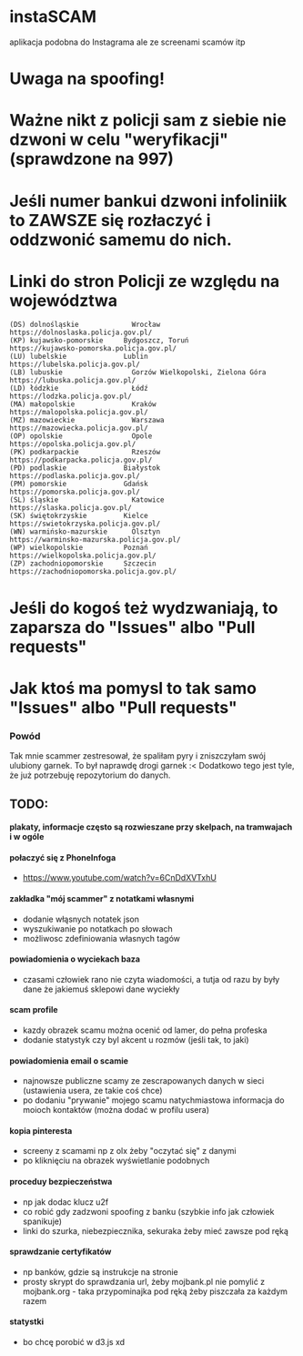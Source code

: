 # instaSCAM
aplikacja podobna do Instagrama ale ze screenami scamów itp

# Uwaga na spoofing! 
# Ważne nikt z policji sam z siebie nie dzwoni w celu "weryfikacji" (sprawdzone na 997)
# Jeśli numer bankui dzwoni infoliniik to ZAWSZE się rozłaczyć i oddzwonić samemu do nich.



# Linki do stron Policji ze względu na województwa
```
(DS) dolnośląskie	          Wrocław                             https://dolnoslaska.policja.gov.pl/
(KP) kujawsko-pomorskie	    Bydgoszcz, Toruń                    https://kujawsko-pomorska.policja.gov.pl/
(LU) lubelskie	            Lublin                              https://lubelska.policja.gov.pl/
(LB) lubuskie	              Gorzów Wielkopolski, Zielona Góra   https://lubuska.policja.gov.pl/
(LD) łódzkie	              Łódź	                            https://lodzka.policja.gov.pl/
(MA) małopolskie	          Kraków	                            https://malopolska.policja.gov.pl/
(MZ) mazowieckie	          Warszawa                            https://mazowiecka.policja.gov.pl/
(OP) opolskie	              Opole                               https://opolska.policja.gov.pl/
(PK) podkarpackie	          Rzeszów	                            https://podkarpacka.policja.gov.pl/   
(PD) podlaskie	            Białystok                           https://podlaska.policja.gov.pl/
(PM) pomorskie	            Gdańsk                              https://pomorska.policja.gov.pl/   
(SL) śląskie	              Katowice                            https://slaska.policja.gov.pl/
(SK) świętokrzyskie	        Kielce                              https://swietokrzyska.policja.gov.pl/
(WN) warmińsko-mazurskie	  Olsztyn                             https://warminsko-mazurska.policja.gov.pl/
(WP) wielkopolskie	        Poznań                              https://wielkopolska.policja.gov.pl/
(ZP) zachodniopomorskie	    Szczecin                            https://zachodniopomorska.policja.gov.pl/
```

# Jeśli do kogoś też wydzwaniają, to zaparsza do "Issues" albo "Pull requests"
# Jak ktoś ma pomysl to tak samo "Issues" albo "Pull requests"

### Powód
Tak mnie scammer zestresował, że spaliłam pyry i zniszczyłam swój ulubiony garnek. To był naprawdę drogi garnek :<
Dodatkowo tego jest tyle, że już potrzebuję repozytorium do danych.

## TODO:
#### plakaty, informacje często są rozwieszane przy skelpach, na tramwajach i w ogóle
#### połaczyć się z PhoneInfoga
- https://www.youtube.com/watch?v=6CnDdXVTxhU
#### zakładka "mój scammer" z notatkami własnymi
- dodanie włąsnych notatek json
- wyszukiwanie po notatkach po słowach
- możliwosc zdefiniowania własnych tagów
#### powiadomienia o wyciekach baza
- czasami człowiek rano nie czyta wiadomości, a tutja od razu by były dane że jakiemuś sklepowi dane wyciekły

#### scam profile
- kazdy obrazek scamu można ocenić od lamer, do pełna profeska
- dodanie statystyk czy byl akcent u rozmów (jeśli tak, to jaki)

#### powiadomienia email o scamie
- najnowsze publiczne scamy ze zescrapowanych danych w sieci (ustawienia usera, ze takie coś chce)
- po dodaniu "prywanie" mojego scamu natychmiastowa informacja do moioch kontaktów (można dodać w profilu usera)
#### kopia pinteresta
- screeny z scamami np z olx żeby "oczytać się" z danymi
- po kliknięciu na obrazek wyświetlanie podobnych
#### proceduy bezpieczeństwa
- np jak dodac klucz u2f
- co robić gdy zadzwoni spoofing z banku (szybkie info jak człowiek spanikuje)
- linki do szurka, niebezpiecznika, sekuraka żeby mieć zawsze pod ręką
#### sprawdzanie certyfikatów
- np banków, gdzie są instrukcje na stronie
- prosty skrypt do sprawdzania url, żeby mojbank.pl nie pomylić z mojbank.org - taka przypominajka pod ręką żeby piszczała za każdym razem 
#### statystki
- bo chcę porobić w d3.js xd
